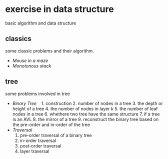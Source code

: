 # exercise in data structure
basic algorithm and data structure

## classics
some classic problems and their algorithm.
+ *Mouse in a maze*
+ *Monotonous stack*


## tree
some problems involved in tree
* *Binary Tree*
    1. construction
    2. number of nodes in a tree
    3. the depth or height of a tree
    4. the number of nodes in layer k
    5. the number of leaf nodes in a tree
    6. whethere two tree have the same structure
    7. if a tree is an AVL
    8. the mirror of a tree
    9. reconstruct the binary tree based on the pre-order and in-order of the tree
* *Traversal*
	1. pre-order traversal of a binary tree
	2. in-order traversal
	3. post-order traversal
	4. layer traversal
